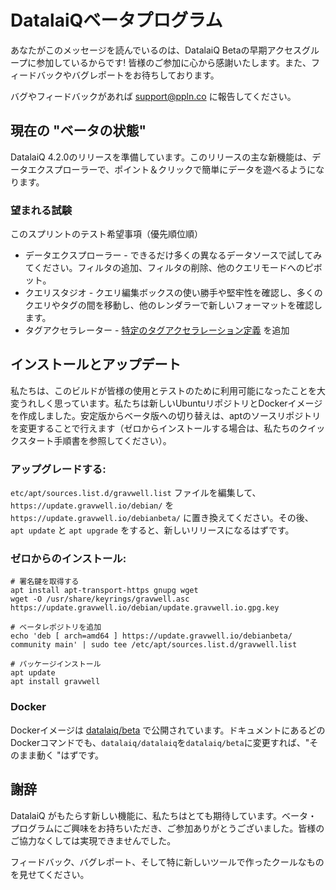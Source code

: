 # DatalaiQベータプログラム

あなたがこのメッセージを読んでいるのは、DatalaiQ Betaの早期アクセスグループに参加しているからです!  皆様のご参加に心から感謝いたします。また、フィードバックやバグレポートをお待ちしております。

バグやフィードバックがあれば [support@ppln.co](mailto:support@ppln.co) に報告してください。

## 現在の "ベータの状態"

DatalaiQ 4.2.0のリリースを準備しています。このリリースの主な新機能は、データエクスプローラーで、ポイント＆クリックで簡単にデータを遊べるようになります。

### 望まれる試験

このスプリントのテスト希望事項（優先順位順）

* データエクスプローラー - できるだけ多くの異なるデータソースで試してみてください。フィルタの追加、フィルタの削除、他のクエリモードへのピボット。
* クエリスタジオ - クエリ編集ボックスの使い勝手や堅牢性を確認し、多くのクエリやタグの間を移動し、他のレンダラーで新しいフォーマットを確認します。
* タグアクセラレーター - [特定のタグアクセラレーション定義](#!configuration/accelerators.md#Accelerating_Specific_Tags) を追加

## インストールとアップデート

私たちは、このビルドが皆様の使用とテストのために利用可能になったことを大変うれしく思っています。私たちは新しいUbuntuリポジトリとDockerイメージを作成しました。安定版からベータ版への切り替えは、aptのソースリポジトリを変更することで行えます（ゼロからインストールする場合は、私たちのクイックスタート手順書を参照してください）。

### アップグレードする:
`etc/apt/sources.list.d/gravwell.list` ファイルを編集して、`https://update.gravwell.io/debian/` を `https://update.gravwell.io/debianbeta/` に置き換えてください。その後、`apt update` と `apt upgrade` をすると、新しいリリースになるはずです。

### ゼロからのインストール:

```
# 署名鍵を取得する
apt install apt-transport-https gnupg wget
wget -O /usr/share/keyrings/gravwell.asc https://update.gravwell.io/debian/update.gravwell.io.gpg.key

# ベータレポジトリを追加
echo 'deb [ arch=amd64 ] https://update.gravwell.io/debianbeta/ community main' | sudo tee /etc/apt/sources.list.d/gravwell.list

# パッケージインストール
apt update
apt install gravwell
```

### Docker

Dockerイメージは [datalaiq/beta](https://hub.docker.com/r/gravwell/beta) で公開されています。ドキュメントにあるどのDockerコマンドでも、`datalaiq/datalaiq`を`datalaiq/beta`に変更すれば、"そのまま動く "はずです。


## 謝辞

DatalaiQ がもたらす新しい機能に、私たちはとても期待しています。ベータ・プログラムにご興味をお持ちいただき、ご参加ありがとうございました。皆様のご協力なくしては実現できませんでした。

フィードバック、バグレポート、そして特に新しいツールで作ったクールなものを見せてください。
